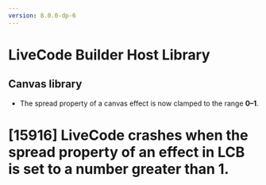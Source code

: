 ```yaml
---
version: 8.0.0-dp-6
---
```

# LiveCode Builder Host Library
## Canvas library

* The spread property of a canvas effect is now clamped to the range **0–1**.

# [15916] LiveCode crashes when the spread property of an effect in LCB is set to a number greater than 1.
